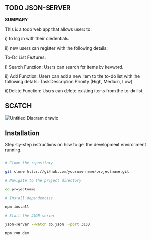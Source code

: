   ## TODO JSON-SERVER
  

**SUMMARY**


This is a todo web app that allows users to: 


i) to log in with their credentials.


ii) new users can register with the following details:


To-Do List Features:


i) Search Function: Users can search for items by keyword.


ii) Add Function: Users can add a new item to the to-do list with the following details:
Task Description
Priority (High, Medium, Low)


ii)Delete Function: Users can delete existing items from the to-do list.



## SCATCH

![Untitled Diagram drawio](https://github.com/user-attachments/assets/2e37c4e8-5e5a-45ef-aff5-d31f8a9674ac)



## Installation 


Step-by-step instructions on how to get the development environment running.


```bash

# Clone the repository

git clone https://github.com/yourusername/projectname.git

# Navigate to the project directory

cd projectname

# Install dependencies

npm install

# Start the JSON-server

json-server --watch db.json --port 3030

npm run dev
 
